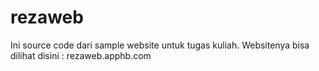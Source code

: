 rezaweb
=======

Ini source code dari sample website untuk tugas kuliah. Websitenya bisa dilihat disini : rezaweb.apphb.com
